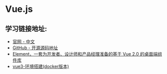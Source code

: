 ﻿# Vue.js

## 学习链接地址:
* [官网 - 中文](https://cn.vuejs.org/)
* [GitHub - 开源源码地址](https://github.com/vuejs/vue)
* [Element，一套为开发者、设计师和产品经理准备的基于 Vue 2.0 的桌面端组件库](https://element.eleme.cn/#/zh-CN)
* [vue3-环境搭建(docker版本)](https://juejin.cn/post/7168876290400452621)
